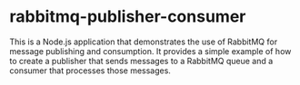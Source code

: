 # rabbitmq-publisher-consumer
This is a Node.js application that demonstrates the use of RabbitMQ for message publishing and consumption. It provides a simple example of how to create a publisher that sends messages to a RabbitMQ queue and a consumer that processes those messages.
